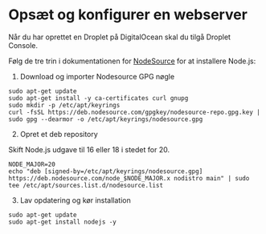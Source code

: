 # Opsæt og konfigurer en webserver

Når du har oprettet en Droplet på DigitalOcean skal du tilgå Droplet Console.

Følg de tre trin i dokumentationen for [NodeSource](https://github.com/nodesource/distributions#nodejs) for at installere Node.js:

1) Download og importer Nodesource GPG nøgle

```
sudo apt-get update
sudo apt-get install -y ca-certificates curl gnupg
sudo mkdir -p /etc/apt/keyrings
curl -fsSL https://deb.nodesource.com/gpgkey/nodesource-repo.gpg.key | sudo gpg --dearmor -o /etc/apt/keyrings/nodesource.gpg
```

2) Opret et deb repository

Skift Node.js udgave til 16 eller 18 i stedet for 20.

```
NODE_MAJOR=20
echo "deb [signed-by=/etc/apt/keyrings/nodesource.gpg] https://deb.nodesource.com/node_$NODE_MAJOR.x nodistro main" | sudo tee /etc/apt/sources.list.d/nodesource.list
```

3) Lav opdatering og kør installation

```
sudo apt-get update
sudo apt-get install nodejs -y
```





